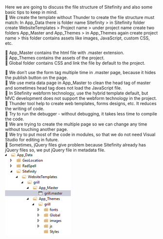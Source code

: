 Here we are going to discuss the file structure of Sitefinity and also some basic tips to keep in mind.<br>
	We create the template without Thunder to create the file structure must match:
In App_Data there is folder name Sitefinity > in Sitefinity folder create WebsiteTemplates > Project name > under project name create two folders App_Master and App_Themes > in App_Themes again create project name > this folder contains assets like images, JavaScript, custom CSS, etc.

	App_Master contains the html file with .master extension.<br>
	App_Themes contains the assets of the project.<br>
	Global folder contains CSS and link the file by default to the project.<br>
 
	We don’t use the form tag multiple time in .master page, because it hides the publish button on the page.<br>
	We use meta data page in App_Master to clean the head tag of master and sometimes head tag does not load the JavaScript file.<br>
	In Sitefinity webform technology, use the hybrid template default, but MVC development does not support the webform technology in the project.<br>
	Thunder tool help to create web templates, forms designs, etc. It reduces the writing of code.<br>
	Try to run the debugger - without debugging, it takes less time to compile the code.<br>
	We are trying to create the multiple page so we can change any time without touching another page.<br>
	We try to put most of the code in modules, so that we do not need Visual Studio for editing in future.<br>
	Sometimes, jQuery files give problem because Sitefinity already has jQuery files so, we put jQuery file in metadata file.<br>
<img src="https://github.com/Bodhi360/File-Structure-in-Sitefinity/blob/master/%20File%20Structure.png">
